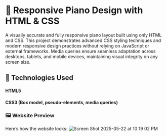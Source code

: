 # 🎹 Responsive Piano Design with HTML & CSS
A visually accurate and fully responsive piano layout built using only HTML and CSS. This project demonstrates advanced CSS styling techniques and modern responsive design practices without relying on JavaScript or external frameworks.
Media queries ensure seamless adaptation across desktops, tablets, and mobile devices, maintaining visual integrity on any screen size.

## 📁 Technologies Used
#### HTML5
#### CSS3 (Box model, pseudo-elements, media queries)

### 🖼️ Website Preview
Here’s how the website looks:
![Screen Shot 2025-05-22 at 10 19 02 PM](https://github.com/user-attachments/assets/a87245c5-c0cf-4308-a966-6913ee2033cd)
